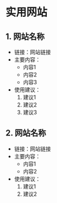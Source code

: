 # 实用网站

## 1. 网站名称

- 链接：网站链接
- 主要内容：
  - 内容1
  - 内容2
  - 内容3
- 使用建议：
  1. 建议1
  2. 建议2
  3. 建议3

## 2. 网站名称

- 链接：网站链接
- 主要内容：
  - 内容1
  - 内容2
- 使用建议：
  1. 建议1
  2. 建议2